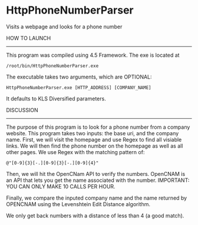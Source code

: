 # HttpPhoneNumberParser
Visits a webpage and looks for a phone number

HOW TO LAUNCH
___

This program was compiled using 4.5 Framework.
The exe is located at

	/root/bin/HttpPhoneNumberParser.exe

The executable takes two arguments, which are OPTIONAL:

	HttpPhoneNumberParser.exe [HTTP_ADDRESS] [COMPANY_NAME]

It defaults to KLS Diversified parameters.


DISCUSSION
___

The purpose of this program is to look for a phone number from a company website.  This program takes two inputs: the base uri, and the company name.  First, we will visit the homepage and use Regex to find all visiable links.  We will then find the phone number on the homepage as well as all other pages.  We use Regex with the matching pattern of:

	@"[0-9]{3}[-.][0-9]{3}[-.][0-9]{4}"

Then, we will hit the OpenCNam API to verify the numbers.  OpenCNAM is an API that lets you get the name associated with the number.  IMPORTANT: YOU CAN ONLY MAKE 10 CALLS PER HOUR.

Finally, we compare the inputed company name and the name returned by OPENCNAM using the Levenshtein Edit Distance algorithm.

We only get back numbers with a distance of less than 4 (a good match).
